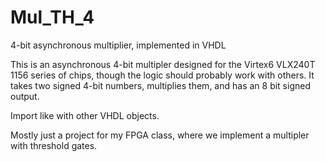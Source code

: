 # Mul_TH_4
4-bit asynchronous multiplier, implemented in VHDL

This is an asynchronous 4-bit multipler designed for the Virtex6 VLX240T 1156 series of chips, though the logic should probably work
 with others. 
It takes two signed 4-bit numbers, multiplies them, and has an 8 bit signed output.

Import like with other VHDL objects. 

Mostly just a project for my FPGA class, where we implement a multipler with threshold gates. 
